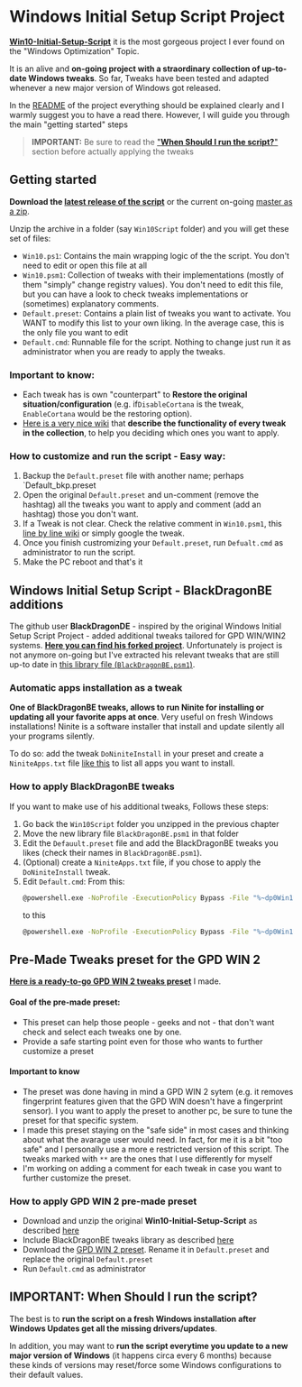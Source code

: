 # Windows Initial Setup Script Project

[**Win10-Initial-Setup-Script**](https://github.com/Disassembler0/Win10-Initial-Setup-Script) it is the most gorgeous project I ever found on the "Windows Optimization" Topic.

It is an alive and **on-going project with a straordinary collection of up-to-date Windows tweaks**. So far, Tweaks have been tested and adapted whenever a new major version of Windows got released.

In the [README](https://github.com/Disassembler0/Win10-Initial-Setup-Script) of the project everything should be explained clearly and I warmly suggest you to have a read there.
However, I will guide you through the main "getting started" steps

> **IMPORTANT:**
> Be sure to read the ["**When Should I run the script?**"](#win10script-when) section before actually applying the tweaks



## <a name="win10script-getting-started"></a> Getting started

**Download the [latest release of the script](https://github.com/Disassembler0/Win10-Initial-Setup-Script/releases)** or the current on-going [master as a zip](https://github.com/Disassembler0/Win10-Initial-Setup-Script/archive/master.zip).

Unzip the archive in a folder (say `Win10Script` folder) and you will get these set of files:
* `Win10.ps1`: Contains the main wrapping logic of the the script. You don't need to edit or open this file at all
* `Win10.psm1`: Collection of tweaks with their implementations (mostly of them "simply" change registry values). You don't need to edit this file, but you can have a look to check tweaks implementations or (sometimes) explanatory comments.
* `Default.preset`: Contains a plain list of tweaks you want to activate. You WANT to modify this list to your own liking. In the average case, this is the only file you want to edit
* `Default.cmd`: Runnable file for the script. Nothing to change just run it as administrator when you are ready to apply the tweaks.

### **Important to know**:
* Each tweak has is own "counterpart" to **Restore the original situation/configuration** (e.g. if`DisableCortana` is the tweak, `EnableCortana` would be the restoring option).
* [Here is a very nice wiki](http://checkthebenchmarks.com/2019/09/11/win10-initial-setup-script/) that **describe the functionality of every tweak in the collection**, to help you deciding which ones you want to apply.

### How to customize and run the script - Easy way:
1. Backup the `Default.preset` file with another name; perhaps `Default_bkp.preset
2. Open the original `Default.preset` and un-comment (remove the hashtag) all the tweaks you want to apply and comment (add an hashtag) those you don't want.
3. If a Tweak is not clear. Check the relative comment in `Win10.psm1`, this [line by line wiki](http://checkthebenchmarks.com/2019/09/11/win10-initial-setup-script/) or simply google the tweak.
4. Once you finish custromizing your `Default.preset`, run `Defualt.cmd` as administrator to run the script.
5. Make the PC reboot and that's it



## Windows Initial Setup Script - BlackDragonBE additions

The github user **BlackDragonDE** - inspired by the original Windows Initial Setup Script Project - added additional tweaks tailored for GPD WIN/WIN2 systems. [**Here you can find his forked project**](https://github.com/BlackDragonBE/Win10-Initial-Setup-Script). Unfortunately is project is not anymore on-going but I've extracted his relevant tweaks that are still up-to date in [this library file (`BlackDragonBE.psm1`)](assets/Win10Script/BlackDragonBE.psm1).

### Automatic apps installation as a tweak

**One of BlackDragonBE tweaks, allows to run Ninite for installing or updating all your favorite apps at once**. Very useful on fresh Windows installations! Ninite is a software installer that install and update silently all your programs silently.

To do so: add the tweak `DoNiniteInstall` in your preset and create a `NiniteApps.txt` file [like this](assets/Win10Script/NiniteApps.txt?raw=true) to list all apps you want to install.


### <a name="bdtweaks-how-to-apply"></a> How to apply BlackDragonBE tweaks

If you want to make use of his additional tweaks, Follows these steps:
1. Go back the `Win10Script` folder you unzipped in the previous chapter
2. Move the new library file `BlackDragonBE.psm1` in that folder
3. Edit the `Defauult.preset` file and add the BlackDragonBE tweaks you likes (check their names in `BlackDragonBE.psm1`).
4. (Optional) create a `NiniteApps.txt` file, if you chose to apply the `DoNiniteInstall` tweak.
5. Edit `Default.cmd`:
	From this:
	```bash
    @powershell.exe -NoProfile -ExecutionPolicy Bypass -File "%~dp0Win10.ps1" -include "%~dp0Win10.psm1" -preset "%~dpn0.preset"
    ```
    to this
	```bash
    @powershell.exe -NoProfile -ExecutionPolicy Bypass -File "%~dp0Win10.ps1" -include "%~dp0Win10.psm1" -include  "%~dp0BlackDragonBE.psm1" -preset "%~dpn0.preset"

    ```



## Pre-Made Tweaks preset for the GPD WIN 2

[**Here is a ready-to-go GPD WIN 2 tweaks preset**](assets/GPD_WIN_2.preset) I made.

#### Goal of the pre-made preset:

* This preset can help those people - geeks and not - that don't want check and select each tweaks one by one.
* Provide a safe starting point even for those who wants to further customize a preset

#### Important to know

* The preset was done having in mind a GPD WIN 2 sytem (e.g. it removes fingerprint features given that the GPD WIN doesn't have a fingerprint sensor). I you want to apply the preset to another pc, be sure to tune the preset for that specific system.
* I made this preset staying on the "safe side" in most cases and thinking about what the avarage user would need. In fact, for me it is a bit "too safe" and I personally use a more e restricted version of this script. The tweaks marked with `**` are the ones that I use differently for myself
* I'm working on adding a comment for each tweak in case you want to further customize the preset.

### How to apply GPD WIN 2 pre-made preset

* Download and unzip the original **Win10-Initial-Setup-Script** as described [here](#win10script-getting-started)
* Include BlackDragonBE tweaks library as described [here](bdtweaks-how-to-apply)
* Download the [GPD WIN 2 preset](). Rename it in `Default.preset` and replace the original `Default.preset`
* Run `Default.cmd` as administrator


## <a name="win10script-when"></a> IMPORTANT: When Should I run the script?

The best is to **run the script on a fresh Windows installation after Windows Updates get all the missing drivers/updates**.

In addition, you may want to **run the script everytime you update to a new major version of Windows** (it happens circa every 6 months) because these kinds of versions may reset/force some Windows configurations to their default values.

